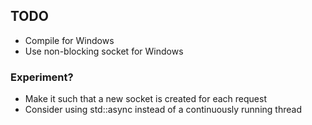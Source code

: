 ## TODO
- Compile for Windows
- Use non-blocking socket for Windows

### Experiment?
- Make it such that a new socket is created for each request
- Consider using std::async instead of a continuously running thread
